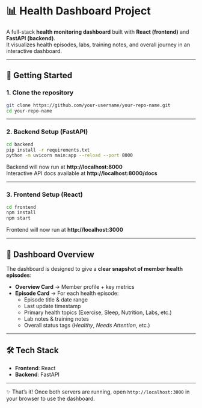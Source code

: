 
# 📊 Health Dashboard Project

A full-stack **health monitoring dashboard** built with **React (frontend)** and **FastAPI (backend)**.  
It visualizes health episodes, labs, training notes, and overall journey in an interactive dashboard.

---

## 🚀 Getting Started

### 1. Clone the repository
```bash
git clone https://github.com/your-username/your-repo-name.git
cd your-repo-name
```

---

### 2. Backend Setup (FastAPI)

```bash
cd backend
pip install -r requirements.txt
python -m uvicorn main:app --reload --port 8000
```

Backend will now run at **http://localhost:8000**  
Interactive API docs available at **http://localhost:8000/docs**

---

### 3. Frontend Setup (React)

```bash
cd frontend
npm install
npm start
```

Frontend will now run at **http://localhost:3000**

---

## 📌 Dashboard Overview

The dashboard is designed to give a **clear snapshot of member health episodes**:

- **Overview Card** → Member profile + key metrics  
- **Episode Card** → For each health episode:
  - Episode title & date range  
  - Last update timestamp  
  - Primary health topics (Exercise, Sleep, Nutrition, Labs, etc.)  
  - Lab notes & training notes  
  - Overall status tags (*Healthy*, *Needs Attention*, etc.)  

---

## 🛠 Tech Stack

- **Frontend**: React  
- **Backend**: FastAPI  

---

✨ That’s it! Once both servers are running, open `http://localhost:3000` in your browser to use the dashboard.  
